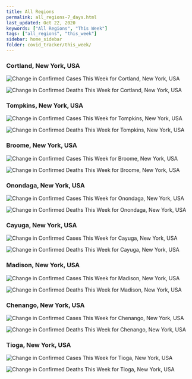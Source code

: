```yaml
---
title: All Regions
permalink: all_regions-7_days.html
last_updated: Oct 22, 2020
keywords: ["All Regions", "This Week"]
tags: ["all_regions", "this_week"]
sidebar: home_sidebar
folder: covid_tracker/this_week/
---
```


<h3>Cortland, New York, USA</h3>

![Change in Confirmed Cases This Week for Cortland, New York, USA](images/graphs/usa-new_york-cortland-delta_confirmed-7_days_graph.png)

![Change in Confirmed Deaths This Week for Cortland, New York, USA](images/graphs/usa-new_york-cortland-delta_deaths-7_days_graph.png)

<h3>Tompkins, New York, USA</h3>

![Change in Confirmed Cases This Week for Tompkins, New York, USA](images/graphs/usa-new_york-tompkins-delta_confirmed-7_days_graph.png)

![Change in Confirmed Deaths This Week for Tompkins, New York, USA](images/graphs/usa-new_york-tompkins-delta_deaths-7_days_graph.png)

<h3>Broome, New York, USA</h3>

![Change in Confirmed Cases This Week for Broome, New York, USA](images/graphs/usa-new_york-broome-delta_confirmed-7_days_graph.png)

![Change in Confirmed Deaths This Week for Broome, New York, USA](images/graphs/usa-new_york-broome-delta_deaths-7_days_graph.png)

<h3>Onondaga, New York, USA</h3>

![Change in Confirmed Cases This Week for Onondaga, New York, USA](images/graphs/usa-new_york-onondaga-delta_confirmed-7_days_graph.png)

![Change in Confirmed Deaths This Week for Onondaga, New York, USA](images/graphs/usa-new_york-onondaga-delta_deaths-7_days_graph.png)

<h3>Cayuga, New York, USA</h3>

![Change in Confirmed Cases This Week for Cayuga, New York, USA](images/graphs/usa-new_york-cayuga-delta_confirmed-7_days_graph.png)

![Change in Confirmed Deaths This Week for Cayuga, New York, USA](images/graphs/usa-new_york-cayuga-delta_deaths-7_days_graph.png)

<h3>Madison, New York, USA</h3>

![Change in Confirmed Cases This Week for Madison, New York, USA](images/graphs/usa-new_york-madison-delta_confirmed-7_days_graph.png)

![Change in Confirmed Deaths This Week for Madison, New York, USA](images/graphs/usa-new_york-madison-delta_deaths-7_days_graph.png)

<h3>Chenango, New York, USA</h3>

![Change in Confirmed Cases This Week for Chenango, New York, USA](images/graphs/usa-new_york-chenango-delta_confirmed-7_days_graph.png)

![Change in Confirmed Deaths This Week for Chenango, New York, USA](images/graphs/usa-new_york-chenango-delta_deaths-7_days_graph.png)

<h3>Tioga, New York, USA</h3>

![Change in Confirmed Cases This Week for Tioga, New York, USA](images/graphs/usa-new_york-tioga-delta_confirmed-7_days_graph.png)

![Change in Confirmed Deaths This Week for Tioga, New York, USA](images/graphs/usa-new_york-tioga-delta_deaths-7_days_graph.png)
